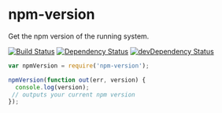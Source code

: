 npm-version
===========

Get the npm version of the running system.

[![Build Status](http://img.shields.io/travis/vvo/npm-version/master.svg?style=flat-square)](https://travis-ci.org/vvo/npm-version)
[![Dependency Status](http://img.shields.io/david/vvo/npm-version.svg?style=flat-square)](https://david-dm.org/vvo/npm-version)
[![devDependency Status](http://img.shields.io/david/dev/vvo/npm-version.svg?style=flat-square)](https://david-dm.org/vvo/selenium-standalone#info=devDependencies)

```js
var npmVersion = require('npm-version');

npmVersion(function out(err, version) {
  console.log(version);
 // outputs your current npm version
});
```
